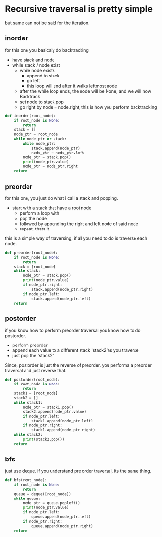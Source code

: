 # Recursive traversal is pretty simple
but same can not be said for the iteration.

inorder
-
for this one you basicaly do backtracking
- have stack and node
- while stack / node exist
    - while node exists
        - append to stack
        - go left
        - this loop will end after it walks leftmost node
    - after the while loop ends, the node will be None, and we will now Backtrack
    - set node to stack.pop
    - go right by node = node.right, this is how you perform backtracking

```python
def inorder(root_node):
    if root_node is None:
        return
    stack = []
    node_ptr = root_node
    while node_ptr or stack:
        while node_ptr:
            stack.append(node_ptr)
            node_ptr = node_ptr.left
        node_ptr = stack.pop()
        print(node_ptr.value)
        node_ptr = node_ptr.right
    return
```

preorder
-
for this one, you just do what i call a stack and popping.
- start with a stack that have a root node
    - perform a loop with
    - pop the node
    - followed by appending the right and left node of said node
    - repeat. thats it.

this is a simple way of traversing, if all you need to do is traverse each node.
```python
def preorder(root_node):
    if root_node is None:
        return
    stack = [root_node]
    while stack:
        node_ptr = stack.pop()
        print(node_ptr.value)
        if node_ptr.right:
            stack.append(node_ptr.right)
        if node_ptr.left:
            stack.append(node_ptr.left)
    return

```

postorder
-
if you know how to perform preorder traversal you know how to do postorder.
- perform preorder
- append each value to a different stack 'stack2'as you traverse
- just pop the 'stack2'

Since, postorder is just the reverse of preorder.
you performa a preorder traversal and just reverse that.

```python
def postorder(root_node):
    if root_node is None:
        return
    stack1 = [root_node]
    stack2 = []
    while stack1:
        node_ptr = stack1.pop()
        stack2.append(node_ptr.value)
        if node_ptr.left:
            stack1.append(node_ptr.left)
        if node_ptr.right:
            stack1.append(node_ptr.right)
    while stack2:
        print(stack2.pop())
    return
```


bfs
-
just use deque.
if you understand pre order traversal, its the same thing.

```python
def bfs(root_node):
    if root_node is None:
        return
    queue = deque([root_node])
    while queue:
        node_ptr = queue.popleft()
        print(node_ptr.value)
        if node_ptr.left:
            queue.append(node_ptr.left)
        if node_ptr.right:
            queue.append(node_ptr.right)
    return

```
